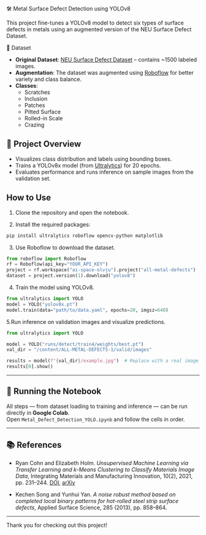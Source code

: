  🛠️ Metal Surface Defect Detection using YOLOv8

This project fine-tunes a YOLOv8 model to detect six types of surface defects in metals using an augmented version of the NEU Surface Defect Dataset.

 📂 Dataset

- **Original Dataset**: [NEU Surface Defect Dataset](https://github.com/rccohn/NEU-Cluster) – contains ~1500 labeled images.
- **Augmentation**: The dataset was augmented using [Roboflow](https://roboflow.com) for better variety and class balance.
- **Classes**:
  - Scratches
  - Inclusion
  - Patches
  - Pitted Surface
  - Rolled-in Scale
  - Crazing

## 📌 Project Overview

- Visualizes class distribution and labels using bounding boxes.
- Trains a YOLOv8x model (from [Ultralytics](https://github.com/ultralytics/ultralytics)) for 20 epochs.
- Evaluates performance and runs inference on sample images from the validation set.

##  How to Use

1. Clone the repository and open the notebook.

2. Install the required packages:
```bash
pip install ultralytics roboflow opencv-python matplotlib
```

3. Use Roboflow to download the dataset.
```python
from roboflow import Roboflow
rf = Roboflow(api_key="YOUR_API_KEY")
project = rf.workspace("ai-space-olvju").project("all-metal-defects")
dataset = project.version(1).download("yolov8")
```
4. Train the model using YOLOv8.
 ```python
 from ultralytics import YOLO
model = YOLO("yolov8x.pt")
model.train(data="path/to/data.yaml", epochs=20, imgsz=640)
```

5.Run inference on validation images and visualize predictions.

```python
from ultralytics import YOLO

model = YOLO("runs/detect/train4/weights/best.pt")
val_dir = "/content/ALL-METAL-DEFECTS-1/valid/images"

results = model(f"{val_dir}/example.jpg")  # Replace with a real image filename
results[0].show()
```

---

## 🧪 Running the Notebook

All steps — from dataset loading to training and inference — can be run directly in **Google Colab**.  
Open `Metal_Defect_Detection_YOLO.ipynb` and follow the cells in order.

---

## 📚 References

- Ryan Cohn and Elizabeth Holm. *Unsupervised Machine Learning via Transfer Learning and k-Means Clustering to Classify Materials Image Data*, Integrating Materials and Manufacturing Innovation, 10(2), 2021, pp. 231–244. [DOI](https://doi.org/10.1007/s40192-021-00205-8), [arXiv](http://arxiv.org/abs/2007.08361)

- Kechen Song and Yunhui Yan. *A noise robust method based on completed local binary patterns for hot-rolled steel strip surface defects*, Applied Surface Science, 285 (2013), pp. 858–864.

---

Thank you for checking out this project!






